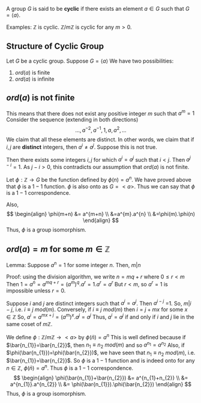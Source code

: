 A group $G$ is said to be **cyclic** if there exists an element $a \in G$ such that $G = \langle a \rangle$.

Examples: $\mathbb{Z}$ is cyclic. $\mathbb{Z}/m\mathbb{Z}$ is cyclic for any $m>0$.

## Structure of Cyclic Group

Let $G$ be a cyclic group. Suppose $G=\langle a \rangle$
We have two possibilities:
1. $ord(a)$ is finite
2. $ord(a)$ is infinite

## $ord(a)$ is not finite

This means that there does not exist any positive integer $m$ such that $a^{m}=1$
Consider the sequence (extending in both directions)
$$
\dots,a^{-2},a^{-1},1,a,a^{2},\dots
$$
We claim that all these elements are distinct. In other words, we claim that if $i,j$ are **distinct** integers, then $a^{i} \ne a^{j}$. Suppose this is not true.

Then there exists some integers $i,j$ for which $a^{i}=a^{j}$ such that $i<j$. Then $a^{j-i}=1$.
As $j-i>0$, this contradicts our assumption that $ord(a)$ is not finite.

Let $\phi: \mathbb{Z} \to G$ be the function defined by $\phi(n)=a^{n}$. We have proved above that $\phi$ is a $1-1$ function. $\phi$ is also onto as $G = <a>$. Thus we can say that $\phi$ is a $1-1$ correspondence.

Also, $$
\begin{align}
\phi(m+n) &= a^{m+n} \\
&=a^{m}.a^{n} \\
&=\phi(m).\phi(n)
\end{align}
$$
Thus, $\phi$ is a group isomorphism.

## $ord(a)=m$ for some $m \in \mathbb{Z}$

Lemma:
Suppose $a^{n}=1$ for some integer $n$. Then, $m|n$

Proof:
using the division algorithm, we write
$n=mq+r$ where $0 \leq r < m$
Then $1=a^{n}=a^{mq+r}=(a^{m})^{q}.a^{r}=1.a^{r}=a^{r}$
But $r<m$, so $a^{r}=1$ is impossible unless $r=0$.

Suppose $i$ and $j$ are distinct integers such that $a^{i}=a^{j}$. Then $a^{i-j}$ =1. So, $m|i-j$, i.e. $i \equiv j \text{ } mod(m)$. Conversely, if $i \equiv j \text{ } mod(m)$ then  $i=j+mx$ for some $x \in \mathbb{Z}$
So, $a^{i}=a^{mx+j}=(a^{m})^{x}.a^{j}=a^{j}$
Thus, $a^{i}=a^{j}$ if and only if $i$ and $j$ lie in the same coset of $m\mathbb{Z}$.

We define
$\phi: \mathbb{Z}/m\mathbb{Z} \to <a>$ by
$\phi(\bar{n})=a^{n}$
This is well defined because if $\bar{n_{1}}=\bar{n_{2}}$, then $n_{1} \equiv n_{2} \text{ } mod(m)$ and so $a^{n_{1}}=a^{n_{2}}$
Also, if $\phi(\bar{n_{1}})=\phi(\bar{n_{2}})$, we have seen that $n_{1} \equiv n_{2} \text{ } mod(m)$, i.e. $\bar{n_{1}}=\bar{n_{2}}$.
So $\phi$ is a $1-1$ function and is indeed onto for any $n \in \mathbb{Z}$, $\phi(\bar{n})=a^{n}$.
Thus $\phi$ is a $1-1$ correspondence.
$$
\begin{align}
\phi(\bar{n_{1}}+\bar{n_{2}}) &= a^{n_{1}+n_{2}} \\
&= a^{n_{1}}.a^{n_{2}} \\
&= \phi(\bar{n_{1}}).\phi(\bar{n_{2}})
\end{align}
$$
Thus, $\phi$ is a group isomorphism.